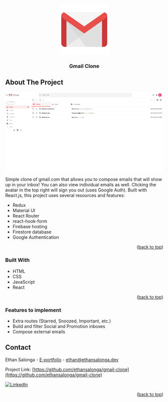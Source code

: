 <a name="readme-top"></a>

<!-- PROJECT LOGO -->
<br />
<div align="center">
  <img src="/public/logo.png" alt="Logo" width="160" height="160">

  <h3 align="center">Gmail Clone</h3>
</div>

<!-- ABOUT THE PROJECT -->

## About The Project

[![Product Name Screen Shot][product-screenshot]](https://clone-63576.web.app)

Simple clone of gmail.com that allows you to compose emails that will show up in your inbox! You can also view individual emails as well. Clicking the avatar in the top right will sign you out (uses Google Auth). Built with React.js, this project uses several resources and features:
- Redux
- Material UI
- React Router
- react-hook-form
- Firebase hosting
- Firestore database
- Google Authentication

<p align="right">(<a href="#readme-top">back to top</a>)</p>

### Built With

- HTML
- CSS
- JavaScript
- React

<p align="right">(<a href="#readme-top">back to top</a>)</p>

### Features to implement

- Extra routes (Starred, Snoozed, Important, etc.)
- Build and filter Social and Promotion inboxes
- Compose external emails

<!-- CONTACT -->

## Contact

Ethan Salonga - [E-portfolio](https://ethansalonga.dev/) - ethan@ethansalonga.dev

Project Link: [https://github.com/ethansalonga/gmail-clone](https://github.com/ethansalonga/gmail-clone)

[![LinkedIn][linkedin-shield]][linkedin-url]

<p align="right">(<a href="#readme-top">back to top</a>)</p>

<!-- MARKDOWN LINKS & IMAGES -->

[linkedin-shield]: https://img.shields.io/badge/-LinkedIn-black.svg?style=for-the-badge&logo=linkedin&colorB=555
[linkedin-url]: https://www.linkedin.com/in/ethan-salonga/
[product-screenshot]: src/assets/screenshot.png
